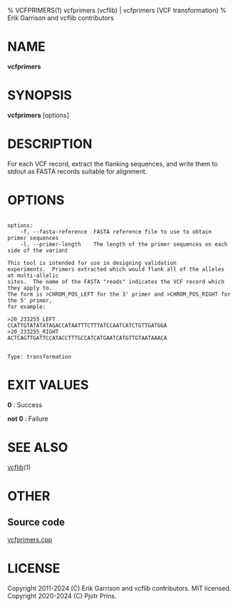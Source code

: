 % VCFPRIMERS(1) vcfprimers (vcflib) | vcfprimers (VCF transformation)
% Erik Garrison and vcflib contributors

# NAME

**vcfprimers**

# SYNOPSIS

**vcfprimers** [options] <vcf file>

# DESCRIPTION

For each VCF record, extract the flanking sequences, and write them to stdout as FASTA records suitable for alignment.



# OPTIONS

```

options:
    -f, --fasta-reference  FASTA reference file to use to obtain primer sequences
    -l, --primer-length    The length of the primer sequences on each side of the variant

This tool is intended for use in designing validation
experiments.  Primers extracted which would flank all of the alleles at multi-allelic
sites.  The name of the FASTA "reads" indicates the VCF record which they apply to.
The form is >CHROM_POS_LEFT for the 3' primer and >CHROM_POS_RIGHT for the 5' primer,
for example:

>20_233255_LEFT
CCATTGTATATATAGACCATAATTTCTTTATCCAATCATCTGTTGATGGA
>20_233255_RIGHT
ACTCAGTTGATTCCATACCTTTGCCATCATGAATCATGTTGTAATAAACA


Type: transformation

```





# EXIT VALUES

**0**
: Success

**not 0**
: Failure

# SEE ALSO



[vcflib](./vcflib.md)(1)



# OTHER

## Source code

[vcfprimers.cpp](https://github.com/vcflib/vcflib/blob/master/src/vcfprimers.cpp)

# LICENSE

Copyright 2011-2024 (C) Erik Garrison and vcflib contributors. MIT licensed.
Copyright 2020-2024 (C) Pjotr Prins.

<!--
  Created with ./scripts/bin2md.rb scripts/bin2md-template.erb
-->
